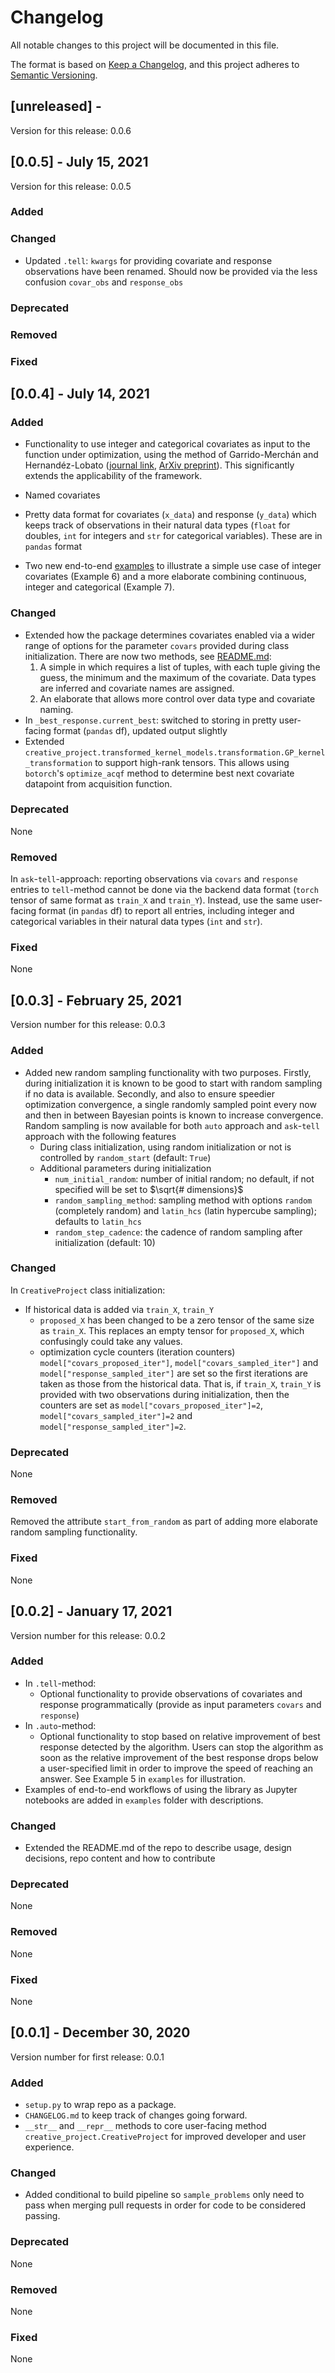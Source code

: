 # Changelog

All notable changes to this project will be documented in this file.

The format is based on [Keep a Changelog](https://keepachangelog.com/en/1.0.0/),
and this project adheres to [Semantic Versioning](https://semver.org/spec/v2.0.0.html).

## [unreleased] -

Version for this release: 0.0.6

## [0.0.5] - July 15, 2021

Version for this release: 0.0.5

### Added
### Changed
* Updated `.tell`: `kwargs` for providing covariate and response observations have been renamed. Should now be provided 
via the less confusion `covar_obs` and `response_obs`
### Deprecated
### Removed
### Fixed

## [0.0.4] - July 14, 2021

### Added
* Functionality to use integer and categorical covariates as input to the function under optimization, using the method
  of Garrido-Merchán and Hernandéz-Lobato ([journal link](https://www.sciencedirect.com/science/article/abs/pii/S0925231219315619), 
  [ArXiv preprint](https://arxiv.org/pdf/1805.03463.pdf)). This significantly extends the applicability of the 
  framework.
* Named covariates
* Pretty data format for covariates (`x_data`) and response (`y_data`) which keeps track of observations in their
natural data types (`float` for doubles, `int` for integers and `str` for categorical variables). These are in `pandas`
  format
  
* Two new end-to-end [examples](#Examples) to illustrate a simple use case of integer covariates (Example 6) and a more elaborate combining continuous, integer and categorical (Example 7).
  

### Changed
* Extended how the package determines covariates enabled via a wider range of options for the parameter `covars` provided 
  during class initialization. There are now two methods, see [README.md](README.md/#Covariates:-the-free-parameters-which-are-adjusted-by-the-framework-during-optimization): 
    1) A simple in which requires a list of tuples, with each tuple giving the guess, the minimum and the maximum of the covariate. Data types are inferred and covariate names are assigned.
    2) An elaborate that allows more control over data type and covariate naming.
* In `_best_response.current_best`: switched to storing in pretty user-facing format (`pandas` df), updated output 
slightly
* Extended `creative_project.transformed_kernel_models.transformation.GP_kernel_transformation` to support high-rank
tensors. This allows using `botorch`'s `optimize_acqf` method to determine best next covariate datapoint from 
  acquisition function.

### Deprecated
None

### Removed
In `ask`-`tell`-approach: reporting observations via `covars` and `response` entries to `tell`-method cannot be
done via the backend data format (`torch` tensor of same format as `train_X` and `train_Y`). Instead, use the same 
user-facing format (in `pandas` df) to report all entries, including integer and categorical variables in their natural
data types (`int` and `str`).

### Fixed
None

## [0.0.3] - February 25, 2021

Version number for this release: 0.0.3

### Added
* Added new random sampling functionality with two purposes. Firstly, during initialization it is known to be good to 
  start with random sampling if no data is available. Secondly, and also to ensure speedier optimization convergence, a 
  single randomly sampled point every now and then in between Bayesian points is known to increase convergence. Random 
  sampling is now available for both `auto` approach and `ask`-`tell` approach with the following features
  * During class initialization, using random initialization or not is controlled by `random_start` (default: `True`)
  * Additional parameters during initialization
    * `num_initial_random`: number of initial random; no default, if not specified will be set to $\sqrt{# dimensions}$
    * `random_sampling_method`: sampling method with options `random` (completely random) and `latin_hcs` (latin hypercube sampling); defaults to `latin_hcs`
    * `random_step_cadence`: the cadence of random sampling after initialization (default: 10)

### Changed
In `CreativeProject` class initialization:
* If historical data is added via `train_X`, `train_Y`
  * `proposed_X` has been changed to be a zero tensor of the same size as `train_X`. This replaces an empty tensor for 
    `proposed_X`, which confusingly could take any values.
  * optimization cycle counters (iteration counters) `model["covars_proposed_iter"]`, `model["covars_sampled_iter"]` 
    and `model["response_sampled_iter"]` are set so the first iterations are taken as those from the historical data. 
    That is, if `train_X`, `train_Y` is provided with two observations during initialization, then the counters are set 
    as `model["covars_proposed_iter"]=2`, `model["covars_sampled_iter"]=2` and `model["response_sampled_iter"]=2`.

### Deprecated
None

### Removed
Removed the attribute `start_from_random` as part of adding more elaborate random sampling functionality.

### Fixed
None

## [0.0.2] - January 17, 2021

Version number for this release: 0.0.2

### Added
* In `.tell`-method:
    * Optional functionality to provide observations of covariates and response programmatically (provide as input
      parameters `covars` and `response`)
* In `.auto`-method: 
    * Optional functionality to stop based on relative improvement of best response detected by the algorithm. Users can 
      stop the algorithm as soon as the relative improvement of the best response drops below a user-specified limit in 
      order to improve the speed of reaching an answer. See Example 5 in `examples` for illustration.
* Examples of end-to-end workflows of using the library as Jupyter notebooks are added in `examples` folder with descriptions.


### Changed
* Extended the README.md of the repo to describe usage, design decisions, repo content and how to contribute

### Deprecated
None

### Removed
None

### Fixed
None

## [0.0.1] - December 30, 2020

Version number for first release: 0.0.1

### Added
* `setup.py` to wrap repo as a package.
* `CHANGELOG.md` to keep track of changes going forward.
* `__str__` and `__repr__` methods to core user-facing method `creative_project.CreativeProject` for improved 
developer and user experience.

### Changed
* Added conditional to build pipeline so `sample_problems` only need to pass when merging pull requests in order
for code to be considered passing. 

### Deprecated
None

### Removed
None

### Fixed
None